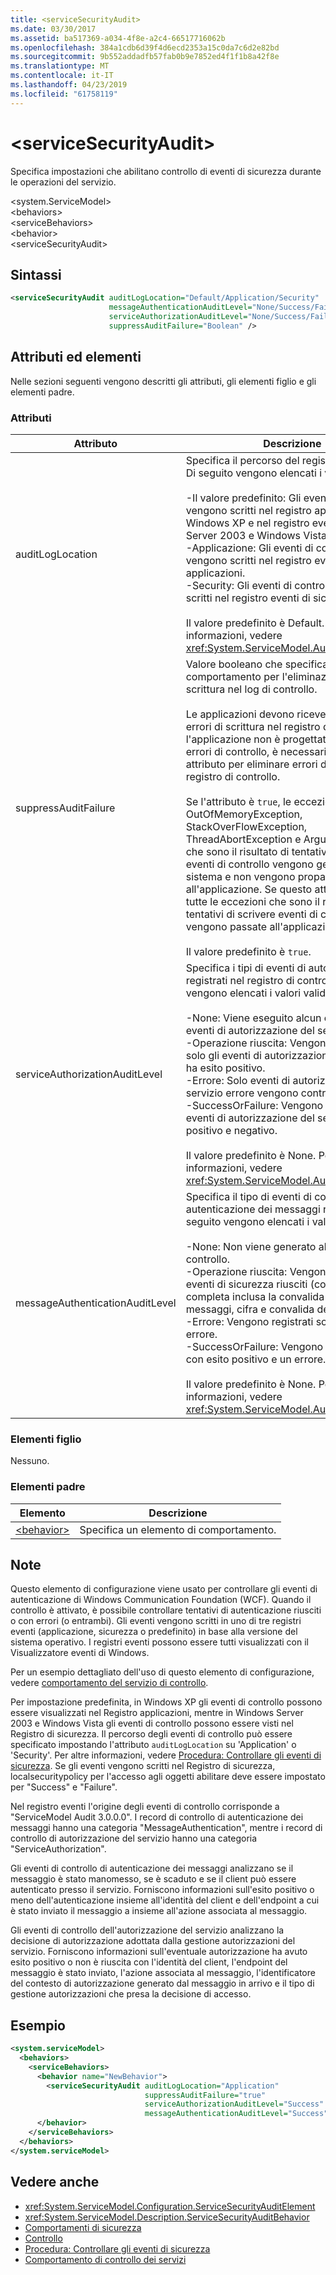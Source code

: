 ```yaml
---
title: <serviceSecurityAudit>
ms.date: 03/30/2017
ms.assetid: ba517369-a034-4f8e-a2c4-66517716062b
ms.openlocfilehash: 384a1cdb6d39f4d6ecd2353a15c0da7c6d2e82bd
ms.sourcegitcommit: 9b552addadfb57fab0b9e7852ed4f1f1b8a42f8e
ms.translationtype: MT
ms.contentlocale: it-IT
ms.lasthandoff: 04/23/2019
ms.locfileid: "61758119"
---
```

# <a name="servicesecurityaudit"></a>\<serviceSecurityAudit>
Specifica impostazioni che abilitano controllo di eventi di sicurezza durante le operazioni del servizio.  
  
 \<system.ServiceModel>  
\<behaviors>  
\<serviceBehaviors>  
\<behavior>  
\<serviceSecurityAudit>  
  
## <a name="syntax"></a>Sintassi  
  
```xml  
<serviceSecurityAudit auditLogLocation="Default/Application/Security"
                      messageAuthenticationAuditLevel="None/Success/Failure/SuccessOrFailure"
                      serviceAuthorizationAuditLevel="None/Success/Failure/SuccessOrFailure"
                      suppressAuditFailure="Boolean" />
```  
  
## <a name="attributes-and-elements"></a>Attributi ed elementi  
 Nelle sezioni seguenti vengono descritti gli attributi, gli elementi figlio e gli elementi padre.  
  
### <a name="attributes"></a>Attributi  
  
|Attributo|Descrizione|  
|---------------|-----------------|  
|auditLogLocation|Specifica il percorso del registro di controllo. Di seguito vengono elencati i valori validi:<br /><br /> -Il valore predefinito: Gli eventi di sicurezza vengono scritti nel registro applicazioni di Windows XP e nel registro eventi in Windows Server 2003 e Windows Vista.<br />-Applicazione: Gli eventi di controllo vengono scritti nel registro eventi applicazioni.<br />-Security: Gli eventi di controllo vengono scritti nel registro eventi di sicurezza.<br /><br /> Il valore predefinito è Default. Per altre informazioni, vedere <xref:System.ServiceModel.AuditLogLocation>.|  
|suppressAuditFailure|Valore booleano che specifica il comportamento per l'eliminazione di errori di scrittura nel log di controllo.<br /><br /> Le applicazioni devono ricevere notifiche per errori di scrittura nel registro di controllo. Se l'applicazione non è progettata per gestire errori di controllo, è necessario usare questo attributo per eliminare errori di scrittura nel registro di controllo.<br /><br /> Se l'attributo è `true`, le eccezioni diverse da OutOfMemoryException, StackOverFlowException, ThreadAbortException e ArgumentException che sono il risultato di tentativi di scrivere eventi di controllo vengono gestite dal sistema e non vengono propagate all'applicazione. Se questo attributo è `false`, tutte le eccezioni che sono il risultato di tentativi di scrivere eventi di controllo vengono passate all'applicazione.<br /><br /> Il valore predefinito è `true`.|  
|serviceAuthorizationAuditLevel|Specifica i tipi di eventi di autorizzazione registrati nel registro di controllo. Di seguito vengono elencati i valori validi:<br /><br /> -None: Viene eseguito alcun controllo degli eventi di autorizzazione del servizio.<br />-Operazione riuscita: Vengono controllati solo gli eventi di autorizzazione del servizio ha esito positivo.<br />-Errore: Solo eventi di autorizzazione del servizio errore vengono controllati.<br />-SuccessOrFailure: Vengono controllati gli eventi di autorizzazione del servizio di esito positivo e negativo.<br /><br /> Il valore predefinito è None. Per altre informazioni, vedere <xref:System.ServiceModel.AuditLevel>.|  
|messageAuthenticationAuditLevel|Specifica il tipo di eventi di controllo di autenticazione dei messaggi registrati. Di seguito vengono elencati i valori validi:<br /><br /> -None: Non viene generato alcun evento di controllo.<br />-Operazione riuscita: Vengono registrati solo eventi di sicurezza riusciti (convalida completa inclusa la convalida della firma di messaggi, cifra e convalida dei token).<br />-Errore: Vengono registrati solo gli eventi di errore.<br />-SuccessOrFailure: Vengono registrati eventi con esito positivo e un errore.<br /><br /> Il valore predefinito è None. Per altre informazioni, vedere <xref:System.ServiceModel.AuditLevel>.|  
  
### <a name="child-elements"></a>Elementi figlio  
 Nessuno.  
  
### <a name="parent-elements"></a>Elementi padre  
  
|Elemento|Descrizione|  
|-------------|-----------------|  
|[\<behavior>](../../../../../docs/framework/configure-apps/file-schema/wcf/behavior-of-endpointbehaviors.md)|Specifica un elemento di comportamento.|  
  
## <a name="remarks"></a>Note  
 Questo elemento di configurazione viene usato per controllare gli eventi di autenticazione di Windows Communication Foundation (WCF). Quando il controllo è attivato, è possibile controllare tentativi di autenticazione riusciti o con errori (o entrambi). Gli eventi vengono scritti in uno di tre registri eventi (applicazione, sicurezza o predefinito) in base alla versione del sistema operativo. I registri eventi possono essere tutti visualizzati con il Visualizzatore eventi di Windows.  
  
 Per un esempio dettagliato dell'uso di questo elemento di configurazione, vedere [comportamento del servizio di controllo](../../../../../docs/framework/wcf/samples/service-auditing-behavior.md).  
  
 Per impostazione predefinita, in Windows XP gli eventi di controllo possono essere visualizzati nel Registro applicazioni, mentre in Windows Server 2003 e Windows Vista gli eventi di controllo possono essere visti nel Registro di sicurezza. Il percorso degli eventi di controllo può essere specificato impostando l'attributo `auditLogLocation` su 'Application' o 'Security'. Per altre informazioni, vedere [Procedura: Controllare gli eventi di sicurezza](../../../../../docs/framework/wcf/feature-details/how-to-audit-wcf-security-events.md). Se gli eventi vengono scritti nel Registro di sicurezza, localsecuritypolicy per l'accesso agli oggetti abilitare deve essere impostato per "Success" e "Failure".  
  
 Nel registro eventi l'origine degli eventi di controllo corrisponde a "ServiceModel Audit 3.0.0.0". I record di controllo di autenticazione dei messaggi hanno una categoria "MessageAuthentication", mentre i record di controllo di autorizzazione del servizio hanno una categoria "ServiceAuthorization".  
  
 Gli eventi di controllo di autenticazione dei messaggi analizzano se il messaggio è stato manomesso, se è scaduto e se il client può essere autenticato presso il servizio. Forniscono informazioni sull'esito positivo o meno dell'autenticazione insieme all'identità del client e dell'endpoint a cui è stato inviato il messaggio a insieme all'azione associata al messaggio.  
  
 Gli eventi di controllo dell'autorizzazione del servizio analizzano la decisione di autorizzazione adottata dalla gestione autorizzazioni del servizio. Forniscono informazioni sull'eventuale autorizzazione ha avuto esito positivo o non è riuscita con l'identità del client, l'endpoint del messaggio è stato inviato, l'azione associata al messaggio, l'identificatore del contesto di autorizzazione generato dal messaggio in arrivo e il tipo di gestione autorizzazioni che presa la decisione di accesso.  
  
## <a name="example"></a>Esempio  
  
```xml  
<system.serviceModel>
  <behaviors>
    <serviceBehaviors>
      <behavior name="NewBehavior">
        <serviceSecurityAudit auditLogLocation="Application"
                              suppressAuditFailure="true"
                              serviceAuthorizationAuditLevel="Success"
                              messageAuthenticationAuditLevel="Success" />
      </behavior>
    </serviceBehaviors>
  </behaviors>
</system.serviceModel>
```  
  
## <a name="see-also"></a>Vedere anche

- <xref:System.ServiceModel.Configuration.ServiceSecurityAuditElement>
- <xref:System.ServiceModel.Description.ServiceSecurityAuditBehavior>
- [Comportamenti di sicurezza](../../../../../docs/framework/wcf/feature-details/security-behaviors-in-wcf.md)
- [Controllo](../../../../../docs/framework/wcf/feature-details/auditing-security-events.md)
- [Procedura: Controllare gli eventi di sicurezza](../../../../../docs/framework/wcf/feature-details/how-to-audit-wcf-security-events.md)
- [Comportamento di controllo dei servizi](../../../../../docs/framework/wcf/samples/service-auditing-behavior.md)

